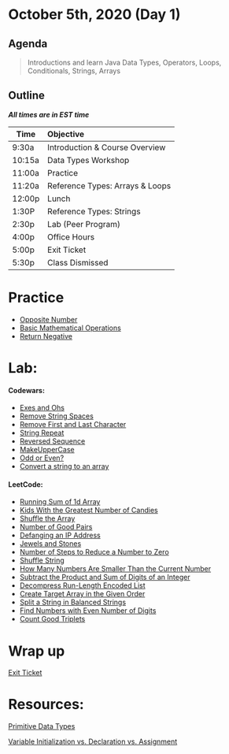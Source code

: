 # October 5th, 2020 (Day 1)

## Agenda
> Introductions and learn Java Data Types, Operators, Loops, Conditionals, Strings, Arrays

## Outline
_**All times are in EST time**_

| Time   | Objective                        |
| -------|:---------------------------------|
| 9:30a  | Introduction & Course Overview   |
| 10:15a | Data Types Workshop              |
| 11:00a | Practice                         |
| 11:20a | Reference Types: Arrays & Loops  |
| 12:00p | Lunch                            |
| 1:30P  | Reference Types: Strings         |
| 2:30p  | Lab (Peer Program)               |
| 4:00p  | Office Hours                     |
| 5:00p  | Exit Ticket                      |
| 5:30p  | Class Dismissed                  |


# Practice 

- [Opposite Number](https://www.codewars.com/kata/56dec885c54a926dcd001095/train/java)
- [Basic Mathematical Operations](https://www.codewars.com/kata/57356c55867b9b7a60000bd7/train/java)
- [Return Negative](https://www.codewars.com/kata/55685cd7ad70877c23000102)

# Lab: 

#### Codewars: 
- [Exes and Ohs](https://www.codewars.com/kata/55908aad6620c066bc00002a/train/java)
- [Remove String Spaces](https://www.codewars.com/kata/57eae20f5500ad98e50002c5/train/java)
- [Remove First and Last Character](https://www.codewars.com/kata/56bc28ad5bdaeb48760009b0/train/java)
- [String Repeat](https://www.codewars.com/kata/57a0e5c372292dd76d000d7e/train/java)
- [Reversed Sequence](https://www.codewars.com/kata/5a00e05cc374cb34d100000d/train/java)
- [MakeUpperCase](https://www.codewars.com/kata/57a0556c7cb1f31ab3000ad7/train/java)
- [Odd or Even?](https://www.codewars.com/kata/5949481f86420f59480000e7/train/java)
- [Convert a string to an array](https://www.codewars.com/kata/57e76bc428d6fbc2d500036d/train/java)

#### LeetCode: 
- [Running Sum of 1d Array](https://leetcode.com/problems/running-sum-of-1d-array/)
- [Kids With the Greatest Number of Candies](https://leetcode.com/problems/kids-with-the-greatest-number-of-candies/)
- [Shuffle the Array](https://leetcode.com/problems/shuffle-the-array/)
- [Number of Good Pairs](https://leetcode.com/problems/number-of-good-pairs/)
- [Defanging an IP Address](https://leetcode.com/problems/defanging-an-ip-address/)
- [Jewels and Stones](https://leetcode.com/problems/jewels-and-stones/)
- [Number of Steps to Reduce a Number to Zero](https://leetcode.com/problems/number-of-steps-to-reduce-a-number-to-zero/)
- [Shuffle String](https://leetcode.com/problems/shuffle-string/)
- [How Many Numbers Are Smaller Than the Current Number](https://leetcode.com/problems/how-many-numbers-are-smaller-than-the-current-number/)
- [Subtract the Product and Sum of Digits of an Integer](https://leetcode.com/problems/subtract-the-product-and-sum-of-digits-of-an-integer/)
- [Decompress Run-Length Encoded List](https://leetcode.com/problems/decompress-run-length-encoded-list/)
- [Create Target Array in the Given Order](https://leetcode.com/problems/create-target-array-in-the-given-order/)
- [Split a String in Balanced Strings](https://leetcode.com/problems/split-a-string-in-balanced-strings/)
- [Find Numbers with Even Number of Digits](https://leetcode.com/problems/find-numbers-with-even-number-of-digits/)
- [Count Good Triplets](https://leetcode.com/problems/count-good-triplets/)

# Wrap up

[Exit Ticket](https://forms.gle/RcLWLAabQ8wERsuL7)


# Resources:

[Primitive Data Types](https://docs.oracle.com/javase/tutorial/java/nutsandbolts/datatypes.html)

[Variable Initialization vs. Declaration vs. Assignment](http://guidetojava.com/mydoc/5d_VariableInit.html)